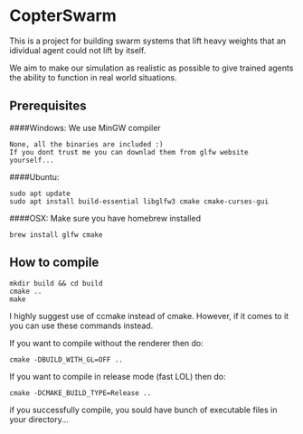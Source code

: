 # CopterSwarm
This is a project for building swarm systems that lift heavy weights that an idividual agent could not lift by itself.

We aim to make our simulation as realistic as possible to give trained agents the ability to function in real world situations.

## Prerequisites
####Windows:
We use MinGW compiler
```
None, all the binaries are included :) 
If you dont trust me you can downlad them from glfw website yourself...
```
####Ubuntu:
```
sudo apt update
sudo apt install build-essential libglfw3 cmake cmake-curses-gui
```
####OSX:
Make sure you have homebrew installed
```
brew install glfw cmake
```
## How to compile

```
mkdir build && cd build
cmake ..
make
```
I highly suggest use of ccmake instead of cmake. However, if it comes to it you can use these commands instead.

If you want to compile without the renderer then do:
```
cmake -DBUILD_WITH_GL=OFF ..
```

If you want to compile in release mode (fast LOL) then do:
```
cmake -DCMAKE_BUILD_TYPE=Release ..
```

if you successfully compile, you sould have bunch of executable files in your directory...